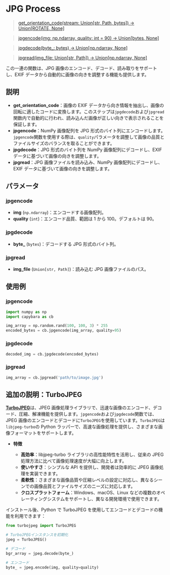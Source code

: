 # JPG Process

> [get_orientation_code(stream: Union[str, Path, bytes]) -> Union[ROTATE, None]](https://github.com/DocsaidLab/Capybara/blob/975d62fba4f76db59e715c220f7a2af5ad8d050e/capybara/vision/improc.py#L34)

> [jpgencode(img: np.ndarray, quality: int = 90) -> Union[bytes, None]](https://github.com/DocsaidLab/Capybara/blob/975d62fba4f76db59e715c220f7a2af5ad8d050e/capybara/vision/improc.py#L50)

> [jpgdecode(byte\_: bytes) -> Union[np.ndarray, None]](https://github.com/DocsaidLab/Capybara/blob/975d62fba4f76db59e715c220f7a2af5ad8d050e/capybara/vision/improc.py#L60)

> [jpgread(img_file: Union[str, Path]) -> Union[np.ndarray, None]](https://github.com/DocsaidLab/Capybara/blob/975d62fba4f76db59e715c220f7a2af5ad8d050e/capybara/vision/improc.py#L72)

この一連の関数は、JPG 画像のエンコード、デコード、読み取りをサポートし、EXIF データから自動的に画像の向きを調整する機能も提供します。

## 説明

- **get_orientation_code**：画像の EXIF データから向き情報を抽出し、画像の回転に適したコードに変換します。このステップは`jpgdecode`および`jpgread`関数内で自動的に行われ、読み込んだ画像が正しい向きで表示されることを保証します。
- **jpgencode**：NumPy 画像配列を JPG 形式のバイト列にエンコードします。`jpgencode`関数を使用する際は、`quality`パラメータを調整して画像の品質とファイルサイズのバランスを取ることができます。
- **jpgdecode**：JPG 形式のバイト列を NumPy 画像配列にデコードし、EXIF データに基づいて画像の向きを調整します。
- **jpgread**：JPG 画像ファイルを読み込み、NumPy 画像配列にデコードし、EXIF データに基づいて画像の向きを調整します。

## パラメータ

### jpgencode

- **img** (`np.ndarray`)：エンコードする画像配列。
- **quality** (`int`)：エンコード品質、範囲は 1 から 100。デフォルトは 90。

### jpgdecode

- **byte\_** (`bytes`)：デコードする JPG 形式のバイト列。

### jpgread

- **img_file** (`Union[str, Path]`)：読み込む JPG 画像ファイルのパス。

## 使用例

### jpgencode

```python
import numpy as np
import capybara as cb

img_array = np.random.rand(100, 100, 3) * 255
encoded_bytes = cb.jpgencode(img_array, quality=95)
```

### jpgdecode

```python
decoded_img = cb.jpgdecode(encoded_bytes)
```

### jpgread

```python
img_array = cb.jpgread('path/to/image.jpg')
```

## 追加の説明：TurboJPEG

[**TurboJPEG**](https://github.com/libjpeg-turbo/libjpeg-turbo)は、JPEG 画像処理ライブラリで、迅速な画像のエンコード、デコード、圧縮、解凍機能を提供します。`jpgencode`および`jpgdecode`関数では、JPEG 画像のエンコードとデコードに`TurboJPEG`を使用しています。`TurboJPEG`は`libjpeg-turbo`の Python ラッパーで、高速な画像処理を提供し、さまざまな画像フォーマットをサポートします。

- **特徴**

  - **高効率**：libjpeg-turbo ライブラリの高性能特性を活用し、従来の JPEG 処理方法に比べて画像処理速度が大幅に向上します。
  - **使いやすさ**：シンプルな API を提供し、開発者は効率的に JPEG 画像処理を実装できます。
  - **柔軟性**：さまざまな画像品質や圧縮レベルの設定に対応し、異なるシーンでの画像品質とファイルサイズのニーズに対応します。
  - **クロスプラットフォーム**：Windows、macOS、Linux などの複数のオペレーティングシステムをサポートし、異なる開発環境で使用できます。

インストール後、Python で TurboJPEG を使用してエンコードとデコードの機能を利用できます：

```python
from turbojpeg import TurboJPEG

# TurboJPEGインスタンスを初期化
jpeg = TurboJPEG()

# デコード
bgr_array = jpeg.decode(byte_)

# エンコード
byte_ = jpeg.encode(img, quality=quality)
```
